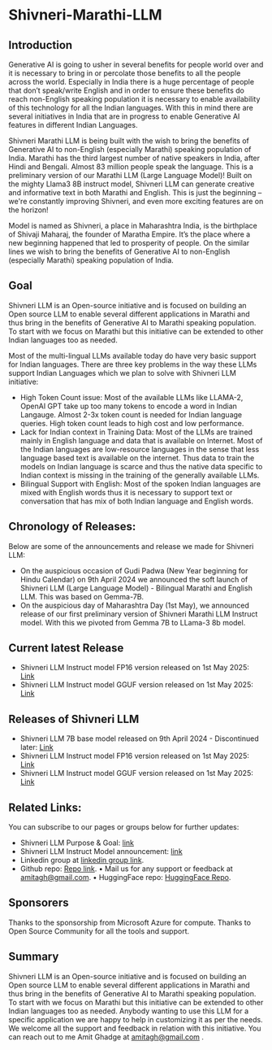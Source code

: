 # Shivneri-Marathi-LLM
## Introduction
Generative AI is going to usher in several benefits for people world over and it is necessary to bring in or percolate those benefits to all the people across the world. Especially in India there is a huge percentage of people that don’t speak/write English and in order to ensure these benefits do reach non-English speaking population it is necessary to enable availability of this technology for all the Indian languages. With this in mind there are several initiatives in India that are in progress to enable Generative AI features in different Indian Languages.

Shivneri Marathi LLM is being built with the wish to bring the benefits of Generative AI to non-English (especially Marathi) speaking population of India. Marathi has the third largest number of native speakers in India, after Hindi and Bengali. Almost 83 million people speak the language. This is a preliminary version of our Marathi LLM (Large Language Model)! Built on the mighty Llama3 8B instruct model, Shivneri LLM can generate creative and informative text in both Marathi and English. This is just the beginning – we're constantly improving Shivneri, and even more exciting features are on the horizon!

Model is named as Shivneri, a place in Maharashtra India, is the birthplace of Shivaji Maharaj, the founder of Maratha Empire. It’s the place where a new beginning happened that led to prosperity of people. On the similar lines we wish to bring the benefits of Generative AI to non-English (especially Marathi) speaking population of India.

## Goal
Shivneri LLM is an Open-source initiative and is focused on building an Open source LLM to enable several different applications in Marathi and thus bring in the benefits of Generative AI to Marathi speaking population. To start with we focus on Marathi but this initiative can be extended to other Indian languages too as needed.

Most of the multi-lingual LLMs available today do have very basic support for Indian languages.
There are three key problems in the way these LLMs support Indian Languages which we plan to solve with Shivneri LLM initiative:
* High Token Count issue: Most of the available LLMs like LLAMA-2, OpenAI GPT take up too many tokens to encode a word in Indian Langauge. Almost 2-3x token count is needed for Indian language queries. High token count leads to high cost and low performance.
* Lack for Indian context in Training Data: Most of the LLMs are trained mainly in English language and data that is available on Internet. Most of the Indian languages are low-resource languages in the sense that less language based text is available on the internet. Thus data to train the models on Indian language is scarce and thus the native data specific to Indian context is missing in the training of the generally available LLMs.
* Bilingual Support with English: Most of the spoken Indian languages are mixed with English words thus it is necessary to support text or conversation that has mix of both Indian language and English words.


## Chronology of Releases:
Below are some of the announcements and release we made for Shivneri LLM:
* On the auspicious occasion of Gudi Padwa (New Year beginning for Hindu Calendar) on 9th April 2024 we announced the soft launch of Shivneri LLM (Large Language Model) - Bilingual Marathi and English LLM. This was based on Gemma-7B.
* On the auspicious day of Maharashtra Day (1st May), we announced release of our first preliminary version of Shivneri Marathi LLM Instruct model. With this we pivoted from Gemma 7B to LLama-3 8b model.

## Current latest Release
* Shivneri LLM Instruct model FP16 version released on 1st May 2025: [Link](https://huggingface.co/amitagh/shivneri-llm-it-v0.2)
* Shivneri LLM Instruct model GGUF version released on 1st May 2025: [Link](https://huggingface.co/amitagh/shivneri-llm-it-v0.2-gguf)

## Releases of Shivneri LLM
* Shivneri LLM 7B base model released on 9th April 2024 - Discontinued later: [Link](https://huggingface.co/amitagh/shivneri-marathi-llm-7b-v0.1)
* Shivneri LLM Instruct model FP16 version released on 1st May 2025: [Link](https://huggingface.co/amitagh/shivneri-llm-it-v0.2)
* Shivneri LLM Instruct model GGUF version released on 1st May 2025: [Link](https://huggingface.co/amitagh/shivneri-llm-it-v0.2-gguf)

## Related Links:
You can subscribe to our pages or groups below for further updates:
* Shivneri LLM Purpose & Goal: [link](https://medium.com/@amitagh/shivneri-marathi-llm-e823f0a045d8)
* Shivneri LLM Instruct Model announcement: [link](https://www.linkedin.com/pulse/releasing-shivneri-llm-instruct-model-version-amit-ghadge-j051f/)
* Linkedin group at [linkedin group link](https://www.linkedin.com/groups/9810320/).
* Github repo: [Repo link](https://github.com/amitagh/shivneri-marathi-llm).
•	Mail us for any support or feedback at amitagh@gmail.com.
•	HuggingFace repo: [HuggingFace Repo](https://huggingface.co/amitagh/shivneri-llm-it-v0.2).

## Sponsorers
Thanks to the sponsorship from Microsoft Azure for compute. Thanks to Open Source Community for all the tools and support.

## Summary
Shivneri LLM is an Open-source initiative and is focused on building an Open source LLM to enable several different applications in Marathi and thus bring in the benefits of Generative AI to Marathi speaking population. To start with we focus on Marathi but this initiative can be extended to other Indian languages too as needed.
Anybody wanting to use this LLM for a specific application we are happy to help in customizing it as per the needs.
We welcome all the support and feedback in relation with this initiative. You can reach out to me Amit Ghadge at amitagh@gmail.com .
